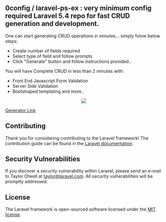 <h2><b>0config / laravel-ps-ex </b> : very minimum config required Laravel 5.4 repo for fast CRUD generation and development.</h2>
<p> One can start generating CRUD operations in minutes... simply folow below steps:</p>

- Create number of fields required
- Select type of field and follow prompts
- Click "Generate" button  and follow instructions provided..

You will have Complete CRUD in less than 2 minutes with:
- Front End Javascript Form Validation
- Server Side Validation
- Bootstraped templating and more..

<p align="center"><img src="https://laravel.com/assets/img/components/logo-laravel.svg"></p>



[Generator Link](http://dry-project.lateraljs.org/laravel_gen/)




## Contributing

Thank you for considering contributing to the Laravel framework! The contribution guide can be found in the [Laravel documentation](http://laravel.com/docs/contributions).

## Security Vulnerabilities

If you discover a security vulnerability within Laravel, please send an e-mail to Taylor Otwell at taylor@laravel.com. All security vulnerabilities will be promptly addressed.

## License

The Laravel framework is open-sourced software licensed under the [MIT license](http://opensource.org/licenses/MIT).

